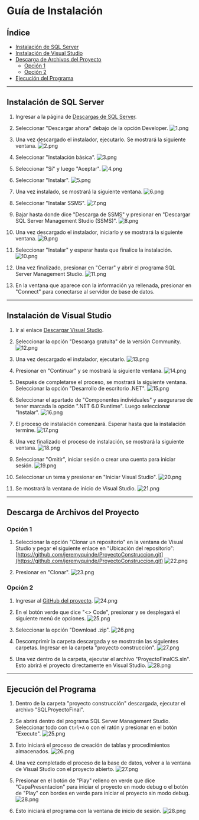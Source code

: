 # Guía de Instalación

## Índice

- [Instalación de SQL Server](#instalación-de-sql-server)
- [Instalación de Visual Studio](#instalación-de-visual-studio)
- [Descarga de Archivos del Proyecto](#descarga-de-archivos-del-proyecto)
  - [Opción 1](#opción-1)
  - [Opción 2](#opción-2)
- [Ejecución del Programa](#ejecución-del-programa)

---

## Instalación de SQL Server

1. Ingresar a la página de [Descargas de SQL Server](https://www.microsoft.com/es-es/sql-server/sql-server-downloads).
   
2. Seleccionar "Descargar ahora" debajo de la opción Developer.
   ![1.png](master/Documentacion/imagenes/1.png)

3. Una vez descargado el instalador, ejecutarlo. Se mostrará la siguiente ventana.
   ![2.png](master/Documentacion/imagenes/2.png)

4. Seleccionar "Instalación básica".
   ![3.png](master/Documentacion/imagenes/3.png)

5. Seleccionar "Sí" y luego "Aceptar".
   ![4.png](master/Documentacion/imagenes/4.png)

6. Seleccionar "Instalar".
   ![5.png](master/Documentacion/imagenes/5.png)

7. Una vez instalado, se mostrará la siguiente ventana.
   ![6.png](master/Documentacion/imagenes/6.png)

8. Seleccionar "Instalar SSMS".
   ![7.png](master/Documentacion/imagenes/7.png)

9. Bajar hasta donde dice "Descarga de SSMS" y presionar en "Descargar SQL Server Management Studio (SSMS)".
   ![8.png](master/Documentacion/imagenes/8.png)

10. Una vez descargado el instalador, iniciarlo y se mostrará la siguiente ventana.
    ![9.png](master/Documentacion/imagenes/9.png)

11. Seleccionar "Instalar" y esperar hasta que finalice la instalación.
    ![10.png](master/Documentacion/imagenes/10.png)

12. Una vez finalizado, presionar en "Cerrar" y abrir el programa SQL Server Management Studio.
    ![11.png](master/Documentacion/imagenes/11.png)

13. En la ventana que aparece con la información ya rellenada, presionar en "Connect" para conectarse al servidor de base de datos.

---

## Instalación de Visual Studio

1. Ir al enlace [Descargar Visual Studio](https://visualstudio.microsoft.com/es/downloads/).
   
2. Seleccionar la opción "Descarga gratuita" de la versión Community.
   ![12.png](master/Documentacion/imagenes/12.png)

3. Una vez descargado el instalador, ejecutarlo.
   ![13.png](master/Documentacion/imagenes/13.png)

4. Presionar en "Continuar" y se mostrará la siguiente ventana.
   ![14.png](master/Documentacion/imagenes/14.png)

5. Después de completarse el proceso, se mostrará la siguiente ventana. Seleccionar la opción "Desarrollo de escritorio .NET".
   ![15.png](master/Documentacion/imagenes/15.png)

6. Seleccionar el apartado de "Componentes individuales" y asegurarse de tener marcada la opción ".NET 6.0 Runtime". Luego seleccionar "Instalar".
   ![16.png](master/Documentacion/imagenes/16.png)

7. El proceso de instalación comenzará. Esperar hasta que la instalación termine.
   ![17.png](master/Documentacion/imagenes/17.png)

8. Una vez finalizado el proceso de instalación, se mostrará la siguiente ventana.
   ![18.png](master/Documentacion/imagenes/18.png)

9. Seleccionar "Omitir", iniciar sesión o crear una cuenta para iniciar sesión.
   ![19.png](master/Documentacion/imagenes/19.png)

10. Seleccionar un tema y presionar en "Iniciar Visual Studio".
    ![20.png](master/Documentacion/imagenes/20.png)

11. Se mostrará la ventana de inicio de Visual Studio.
    ![21.png](master/Documentacion/imagenes/21.png)

---

## Descarga de Archivos del Proyecto

### Opción 1

1. Seleccionar la opción "Clonar un repositorio" en la ventana de Visual Studio y pegar el siguiente enlace en "Ubicación del repositorio":
   [https://github.com/jeremyquinde/ProyectoConstruccion.git](https://github.com/jeremyquinde/ProyectoConstruccion.git)
   ![22.png](master/Documentacion/imagenes/22.png)

2. Presionar en "Clonar".
   ![23.png](master/Documentacion/imagenes/23.png)

### Opción 2

1. Ingresar al [GitHub del proyecto](https://github.com/jeremyquinde/ProyectoConstruccion).
   ![24.png](master/Documentacion/imagenes/24.png)

2. En el botón verde que dice "<> Code", presionar y se desplegará el siguiente menú de opciones.
   ![25.png](master/Documentacion/imagenes/25.png)

3. Seleccionar la opción "Download .zip".
   ![26.png](master/Documentacion/imagenes/26.png)

4. Descomprimir la carpeta descargada y se mostrarán las siguientes carpetas. Ingresar en la carpeta "proyecto construcción".
   ![27.png](master/Documentacion/imagenes/27.png)

5. Una vez dentro de la carpeta, ejecutar el archivo "ProyectoFinalCS.sln". Esto abrirá el proyecto directamente en Visual Studio.
   ![28.png](master/Documentacion/imagenes/28.png)

---

## Ejecución del Programa

1. Dentro de la carpeta "proyecto construcción" descargada, ejecutar el archivo "SQLProyectoFinal".
   
2. Se abrirá dentro del programa SQL Server Management Studio. Seleccionar todo con `Ctrl+A` o con el ratón y presionar en el botón "Execute".
   ![25.png](master/Documentacion/imagenes/25.png)

3. Esto iniciará el proceso de creación de tablas y procedimientos almacenados.
   ![26.png](master/Documentacion/imagenes/26.png)

4. Una vez completado el proceso de la base de datos, volver a la ventana de Visual Studio con el proyecto abierto.
   ![27.png](master/Documentacion/imagenes/27.png)

5. Presionar en el botón de "Play" relleno en verde que dice "CapaPresentacion" para iniciar el proyecto en modo debug o el botón de "Play" con bordes en verde para iniciar el proyecto sin modo debug.
   ![28.png](master/Documentacion/imagenes/28.png)

6. Esto iniciará el programa con la ventana de inicio de sesión.
   ![28.png](master/Documentacion/imagenes/28.png)
